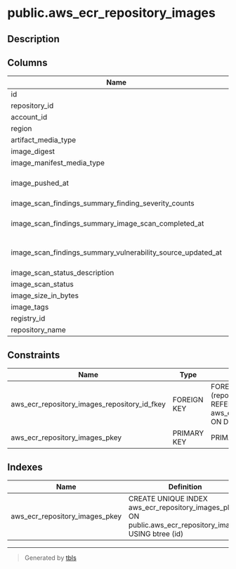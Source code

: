 # public.aws_ecr_repository_images

## Description

## Columns

| Name | Type | Default | Nullable | Children | Parents | Comment |
| ---- | ---- | ------- | -------- | -------- | ------- | ------- |
| id | uuid |  | false |  |  |  |
| repository_id | uuid |  | true |  | [public.aws_ecr_repositories](public.aws_ecr_repositories.md) |  |
| account_id | text |  | true |  |  |  |
| region | text |  | true |  |  |  |
| artifact_media_type | text |  | true |  |  |  |
| image_digest | text |  | true |  |  |  |
| image_manifest_media_type | text |  | true |  |  |  |
| image_pushed_at | timestamp without time zone |  | true |  |  |  |
| image_scan_findings_summary_finding_severity_counts | jsonb |  | true |  |  |  |
| image_scan_findings_summary_image_scan_completed_at | timestamp without time zone |  | true |  |  |  |
| image_scan_findings_summary_vulnerability_source_updated_at | timestamp without time zone |  | true |  |  |  |
| image_scan_status_description | text |  | true |  |  |  |
| image_scan_status | text |  | true |  |  |  |
| image_size_in_bytes | bigint |  | true |  |  |  |
| image_tags | text[] |  | true |  |  |  |
| registry_id | text |  | true |  |  |  |
| repository_name | text |  | true |  |  |  |

## Constraints

| Name | Type | Definition |
| ---- | ---- | ---------- |
| aws_ecr_repository_images_repository_id_fkey | FOREIGN KEY | FOREIGN KEY (repository_id) REFERENCES aws_ecr_repositories(id) ON DELETE CASCADE |
| aws_ecr_repository_images_pkey | PRIMARY KEY | PRIMARY KEY (id) |

## Indexes

| Name | Definition |
| ---- | ---------- |
| aws_ecr_repository_images_pkey | CREATE UNIQUE INDEX aws_ecr_repository_images_pkey ON public.aws_ecr_repository_images USING btree (id) |

---

> Generated by [tbls](https://github.com/k1LoW/tbls)
